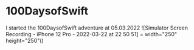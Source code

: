 # 100DaysofSwift
I started the 100DaysofSwift adventure at 05.03.2022
![Simulator Screen Recording - iPhone 12 Pro - 2022-03-22 at 22 50 51] = width="250" height="250"()
